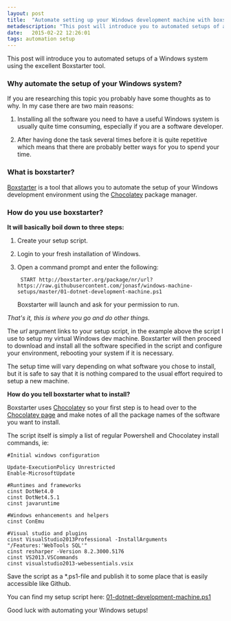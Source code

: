 ```yaml
---
layout: post
title:  "Automate setting up your Windows development machine with boxstarter"
metadescription: "This post will introduce you to automated setups of a Windows system using the excellent Boxstarter tool."
date:   2015-02-22 12:26:01
tags: automation setup
---
```


This post will introduce you to automated setups of a Windows system using the excellent Boxstarter tool.

### Why automate the setup of your Windows system?

If you are researching this topic you probably have some thoughts as to why. In my case there are two main reasons:

1. Installing all the software you need to have a useful Windows system is usually quite time consuming, especially if you are a software developer.

2. After having done the task several times before it is quite repetitive which means that there are probably better ways for you to spend your time.

### What is boxstarter?
[Boxstarter][] is a tool that allows you to automate the setup of your Windows development environment using the [Chocolatey][] package manager.

### How do you use boxstarter?

**It will basically boil down to three steps:**

1. Create your setup script.
2. Login to your fresh installation of Windows.
3. Open a command prompt and enter the following:

        START http://boxstarter.org/package/nr/url?https://raw.githubusercontent.com/jonasf/windows-machine-setups/master/01-dotnet-development-machine.ps1

	Boxstarter will launch and ask for your permission to run.

_That's it, this is where you go and do other things._

The _url_ argument links to your setup script, in the example above the script I use to setup my virtual Windows dev machine. Boxstarter will then proceed to download and install all the software specified in the script and configure your environment, rebooting your system if it is necessary.
	
The setup time will vary depending on what software you chose to install, but it is safe to say that it is nothing compared to the usual effort required to setup a new machine.

**How do you tell boxstarter what to install?**

Boxstarter uses [Chocolatey][] so your first step is to head over to the [Chocolatey page][] and make notes of all the package names of the software you want to install.

The script itself is simply a list of regular Powershell and Chocolatey install commands, ie:

    #Initial windows configuration

    Update-ExecutionPolicy Unrestricted
    Enable-MicrosoftUpdate
     
    #Runtimes and frameworks
    cinst DotNet4.0
    cinst DotNet4.5.1
    cinst javaruntime
    
    #Windows enhancements and helpers
    cinst ConEmu
    
    #Visual studio and plugins
    cinst VisualStudio2013Professional -InstallArguments "/Features:'WebTools SQL'"
    cinst resharper -Version 8.2.3000.5176
    cinst VS2013.VSCommands
    cinst visualstudio2013-webessentials.vsix


Save the script as a *.ps1-file and publish it to some place that is easily accessible like Github.

You can find my setup script here: [01-dotnet-development-machine.ps1](https://github.com/jonasf/windows-machine-setups/blob/master/01-dotnet-development-machine.ps1)

Good luck with automating your Windows setups!


[Boxstarter]: http://boxstarter.org/
[Chocolatey]: https://chocolatey.org/
[Chocolatey page]: https://chocolatey.org/

